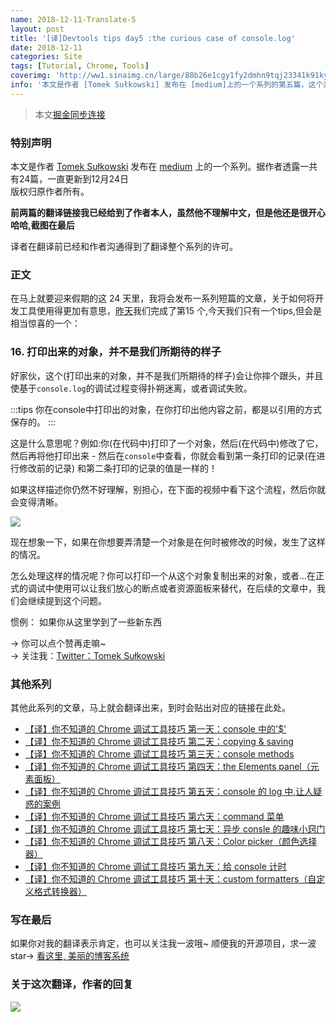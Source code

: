 ```yaml
---
name: 2018-12-11-Translate-5
layout: post
title: '[译]Devtools tips day5 :the curious case of console.log'
date: 2018-12-11
categories: Site
tags: [Tutorial, Chrome, Tools]
coverimg: 'http://ww1.sinaimg.cn/large/88b26e1cgy1fy2dmhn9tqj23341k91ky.jpg'
info: '本文是作者 [Tomek Sułkowski] 发布在 [medium]上的一个系列的第五篇，这个系列一共有24篇'
---
```


> 本文[掘金同步连接](https://juejin.im/post/5c0edc31f265da611c26d08a)

### 特别声明

本文是作者 [Tomek Sułkowski](https://twitter.com/sulco) 发布在 [medium](https://medium.com) 上的一个系列。据作者透露一共有24篇，一直更新到12月24日<br>
版权归原作者所有。<br>

**前两篇的翻译链接我已经给到了作者本人，虽然他不理解中文，但是他还是很开心哈哈,截图在最后**<br>

译者在翻译前已经和作者沟通得到了翻译整个系列的许可。<br>

### 正文

在马上就要迎来假期的这 24 天里，我将会发布一系列短篇的文章，关于如何将开发工具使用得更加有意思，[昨天](https://juejin.im/post/5c0a8ce6f265da6141716329)我们完成了第15 个,今天我们只有一个tips,但会是相当惊喜的一个：

### 16. 打印出来的对象，并不是我们所期待的样子

好家伙，这个(打印出来的对象，并不是我们所期待的样子)会让你摔个跟头，并且使基于`console.log`的调试过程变得扑朔迷离，或者调试失败。

:::tips
你在console中打印出的对象，在你打印出他内容之前，都是以引用的方式保存的。
:::

这是什么意思呢？例如:你(在代码中)打印了一个对象，然后(在代码中)修改了它，然后再将他打印出来 - 然后在`console`中查看，你就会看到第一条打印的记录(在进行修改前的记录) 和第二条打印的记录的值是一样的！

如果这样描述你仍然不好理解，别担心，在下面的视频中看下这个流程，然后你就会变得清晰。

![](https://cdn-images-1.medium.com/max/1000/1*NZC1KcPn6HiidA32oGI-oQ.gif)

现在想象一下，如果在你想要弄清楚一个对象是在何时被修改的时候，发生了这样的情况。

怎么处理这样的情况呢？你可以打印一个从这个对象复制出来的对象，或者...在正式的调试中使用可以让我们放心的断点或者资源面板来替代，在后续的文章中，我们会继续提到这个问题。

惯例： 如果你从这里学到了一些新东西

→ 你可以点个赞再走嘛~<br>
→ 关注我：[Twitter：Tomek Sułkowski](https://twitter.com/sulco)

### 其他系列

其他此系列的文章，马上就会翻译出来，到时会贴出对应的链接在此处。

- [【译】你不知道的 Chrome 调试工具技巧 第一天：console 中的'\$'](https://juejin.im/post/5c09a80151882521c81168a2)
- [【译】你不知道的 Chrome 调试工具技巧 第二天：copying & saving](https://juejin.im/post/5c0a0d5ff265da61117a1c75)
- [【译】你不知道的 Chrome 调试工具技巧 第三天：console methods](https://juejin.im/post/5c0a8ce6f265da6141716329)
- [【译】你不知道的 Chrome 调试工具技巧 第四天：the Elements panel（元素面板）](https://juejin.im/post/5c0d2d85f265da612061a62f)
- [【译】你不知道的 Chrome 调试工具技巧 第五天：console 的 log 中,让人疑惑的案例](https://juejin.im/post/5c0edc31f265da611c26d08a)
- [【译】你不知道的 Chrome 调试工具技巧 第六天：command 菜单](https://juejin.im/post/5c0ee12551882545e24ef291)
- [【译】你不知道的 Chrome 调试工具技巧 第七天：异步 consle 的趣味小窍门](https://juejin.im/post/5c0fdfc46fb9a049b13e0d82)
- [【译】你不知道的 Chrome 调试工具技巧 第八天：Color picker（颜色选择器）](https://juejin.im/post/5c10d9d1f265da6118019028)
- [【译】你不知道的 Chrome 调试工具技巧 第九天：给 console 计时](https://juejin.im/post/5c11809ef265da61141c76f1)
- [【译】你不知道的 Chrome 调试工具技巧 第十天：custom formatters（自定义格式转换器）](https://juejin.im/post/5c1365a9e51d452f8e6034cb)


### 写在最后
如果你对我的翻译表示肯定，也可以关注我一波哦~
顺便我的开源项目，求一波 star→ [看这里, 美丽的博客系统](https://github.com/DendiSe7enGitHub/vue-blog-generater)

### 关于这次翻译，作者的回复

![](https://ws1.sinaimg.cn/large/88b26e1cgy1fxykywxw5pj20hy0iomzb.jpg)